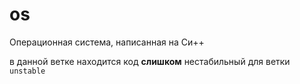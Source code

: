 # os
Операционная система, написанная на Си++

в данной ветке находится код **слишком** нестабильный для ветки `unstable`
